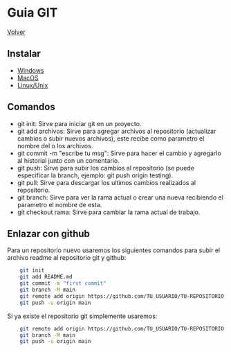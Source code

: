 # Guia GIT

[Volver](https://github.com/Oscurt/sw_ay_202201)

## Instalar

- [Windows][win]
- [MacOS][mac]
- [Linux/Unix][linux]


## Comandos

- git init: Sirve para iniciar git en un proyecto.
- git add archivos: Sirve para agregar archivos al repositorio (actualizar cambios o subir nuevos archivos), este recibe como parametro el nombre del o los archivos.
- git commit -m "escribe tu msg": Sirve para hacer el cambio y agregarlo al historial junto con un comentario.
- git push: Sirve para subir los cambios al repositorio (se puede especificar la branch, ejemplo: git push origin testing).
- git pull: Sirve para descargar los ultimos cambios realizados al repositorio.
- git branch: Sirve para ver la rama actual o crear una nueva recibiendo el parametro el nombre de esta.
- git checkout rama: Sirve para cambiar la rama actual de trabajo. 

## Enlazar con github

Para un repositorio nuevo usaremos los siguientes comandos para subir el archivo readme al repositorio git y github:

```sh
    git init
    git add README.md 
    git commit -m "first commit"
    git branch -M main
    git remote add origin https://github.com/TU_USUARIO/TU-REPOSITORIO.git
    git push -u origin main
```

Si ya existe el repositorio git simplemente usaremos:

```sh
    git remote add origin https://github.com/TU_USUARIO/TU-REPOSITORIO.git
    git branch -M main
    git push -u origin main
```

[win]: <https://git-scm.com/download/win>
[mac]: <https://git-scm.com/download/mac>
[linux]: <https://git-scm.com/download/linux>